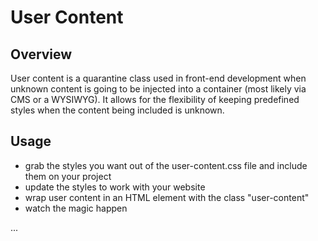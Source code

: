 User Content
============

Overview
-------------

User content is a quarantine class used in front-end development when unknown content is going to be injected into a container (most likely via CMS or a WYSIWYG). It allows for the flexibility of keeping predefined styles when the content being included is unknown.

Usage
-------------
* grab the styles you want out of the user-content.css file and include them on your project
* update the styles to work with your website
* wrap user content in an HTML element with the class "user-content"
* watch the magic happen

<div class="user-content">
...
</div>